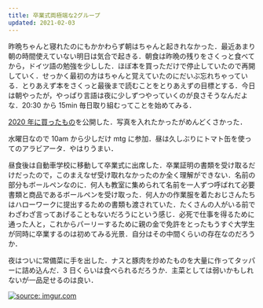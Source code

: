 ```yaml
---
title: 卒業式両極端な2グループ
updated: 2021-02-03
---
```


昨晩ちゃんと寝れたのにもかかわらず朝はちゃんと起きれなかった．最近あまり朝の時間使えていない明日は気合で起きる．朝食は昨晩の残りをさくっと食べてから，ドイツ語の勉強を少しした．ほぼ本を買っただけで停止していたので再開していく．せっかく最初の方はちゃんと覚えていたのにだいぶ忘れちゃっている．とりあえず本をさくっと最後まで読むことをとりあえずの目標とする．今日は朝やったが，やっぱり言語は夜に少しずつやっていくのが良さそうなんだよな．20:30 から 15min 毎日取り組むってことを始めてみる．

[2020 年に買ったもの](https://sotaro.io/ja/2020-purchase)を公開した．写真を入れたかったがめんどくさかった．

水曜日なので 10am から少しだけ mtg に参加．昼は久しぶりにトマト缶を使ってのアラビアータ．やはりうまい．

昼食後は自動車学校に移動して卒業式に出席した．卒業証明の書類を受け取るだけだったので，このまえなぜ受け取れなかったのか全く理解ができない．名前の部分もボールペンなのに．何人も教室に集められて名前を一人ずつ呼ばれて必要書類と商品であるボールペンを受け取った．何人かの作業服を着たおじさんたちはハローワークに提出するための書類も渡されていた．たくさんの人がいる前でわざわざ言ってあげることもないだろうにという感じ．必死で仕事を得るために通った人と，これからパーリーするために親の金で免許をとったもうすぐ大学生が同時に卒業するのは初めてみる光景．自分はその中間くらいの存在なのだろうか．

夜はついに常備菜に手を出した．ナスと豚肉を炒めたものを大量に作ってタッパーに詰め込んだ．3 日くらいは食べられるだろうか．主菜としては弱いかもしれないが一品足せるのは良い．

<a href="https://imgur.com/oGFhOnD"><img src="https://i.imgur.com/oGFhOnD.jpg" title="source: imgur.com" /></a>
